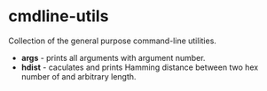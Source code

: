 # cmdline-utils

Collection of the general purpose command-line utilities.

- **args** - prints all arguments with argument number.
- **hdist** - caculates and prints Hamming distance between two hex number of and arbitrary length.
